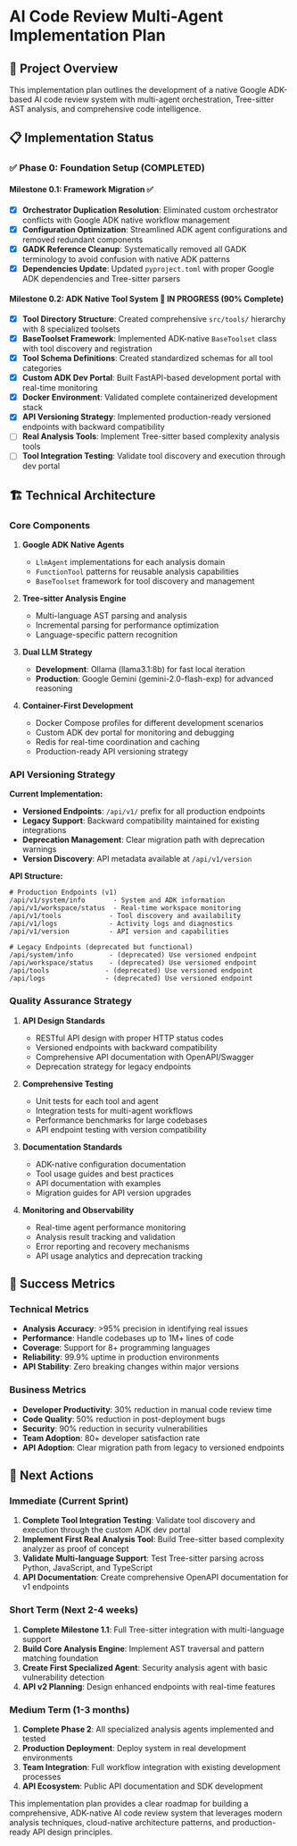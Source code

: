 # AI Code Review Multi-Agent Implementation Plan

## 🎯 Project Overview

This implementation plan outlines the development of a native Google ADK-based AI code review system with multi-agent orchestration, Tree-sitter AST analysis, and comprehensive code intelligence.

## 📋 Implementation Status

### ✅ Phase 0: Foundation Setup (COMPLETED)

#### Milestone 0.1: Framework Migration ✅
- [x] **Orchestrator Duplication Resolution**: Eliminated custom orchestrator conflicts with Google ADK native workflow management
- [x] **Configuration Optimization**: Streamlined ADK agent configurations and removed redundant components  
- [x] **GADK Reference Cleanup**: Systematically removed all GADK terminology to avoid confusion with native ADK patterns
- [x] **Dependencies Update**: Updated `pyproject.toml` with proper Google ADK dependencies and Tree-sitter parsers

#### Milestone 0.2: ADK Native Tool System 🔄 IN PROGRESS (90% Complete)
- [x] **Tool Directory Structure**: Created comprehensive `src/tools/` hierarchy with 8 specialized toolsets
- [x] **BaseToolset Framework**: Implemented ADK-native `BaseToolset` class with tool discovery and registration
- [x] **Tool Schema Definitions**: Created standardized schemas for all tool categories
- [x] **Custom ADK Dev Portal**: Built FastAPI-based development portal with real-time monitoring
- [x] **Docker Environment**: Validated complete containerized development stack
- [x] **API Versioning Strategy**: Implemented production-ready versioned endpoints with backward compatibility
- [ ] **Real Analysis Tools**: Implement Tree-sitter based complexity analysis tools
- [ ] **Tool Integration Testing**: Validate tool discovery and execution through dev portal

## 🏗️ Technical Architecture

### Core Components

1. **Google ADK Native Agents**
   - `LlmAgent` implementations for each analysis domain
   - `FunctionTool` patterns for reusable analysis capabilities
   - `BaseToolset` framework for tool discovery and management

2. **Tree-sitter Analysis Engine**
   - Multi-language AST parsing and analysis
   - Incremental parsing for performance optimization
   - Language-specific pattern recognition

3. **Dual LLM Strategy**
   - **Development**: Ollama (llama3.1:8b) for fast local iteration
   - **Production**: Google Gemini (gemini-2.0-flash-exp) for advanced reasoning

4. **Container-First Development**
   - Docker Compose profiles for different development scenarios
   - Custom ADK dev portal for monitoring and debugging
   - Redis for real-time coordination and caching
   - Production-ready API versioning strategy

### API Versioning Strategy

**Current Implementation:**
- **Versioned Endpoints**: `/api/v1/` prefix for all production endpoints
- **Legacy Support**: Backward compatibility maintained for existing integrations
- **Deprecation Management**: Clear migration path with deprecation warnings
- **Version Discovery**: API metadata available at `/api/v1/version`

**API Structure:**
```
# Production Endpoints (v1)
/api/v1/system/info       - System and ADK information
/api/v1/workspace/status  - Real-time workspace monitoring
/api/v1/tools            - Tool discovery and availability
/api/v1/logs             - Activity logs and diagnostics
/api/v1/version          - API version and capabilities

# Legacy Endpoints (deprecated but functional)
/api/system/info         - (deprecated) Use versioned endpoint
/api/workspace/status    - (deprecated) Use versioned endpoint  
/api/tools              - (deprecated) Use versioned endpoint
/api/logs               - (deprecated) Use versioned endpoint
```

### Quality Assurance Strategy

1. **API Design Standards**
   - RESTful API design with proper HTTP status codes
   - Versioned endpoints with backward compatibility  
   - Comprehensive API documentation with OpenAPI/Swagger
   - Deprecation strategy for legacy endpoints

2. **Comprehensive Testing**
   - Unit tests for each tool and agent
   - Integration tests for multi-agent workflows
   - Performance benchmarks for large codebases
   - API endpoint testing with version compatibility

3. **Documentation Standards**
   - ADK-native configuration documentation
   - Tool usage guides and best practices
   - API documentation with examples
   - Migration guides for API version upgrades

4. **Monitoring and Observability**
   - Real-time agent performance monitoring
   - Analysis result tracking and validation
   - Error reporting and recovery mechanisms
   - API usage analytics and deprecation tracking

## 🎯 Success Metrics

### Technical Metrics
- **Analysis Accuracy**: >95% precision in identifying real issues
- **Performance**: Handle codebases up to 1M+ lines of code
- **Coverage**: Support for 8+ programming languages
- **Reliability**: 99.9% uptime in production environments
- **API Stability**: Zero breaking changes within major versions

### Business Metrics  
- **Developer Productivity**: 30% reduction in manual code review time
- **Code Quality**: 50% reduction in post-deployment bugs
- **Security**: 90% reduction in security vulnerabilities
- **Team Adoption**: 80+ developer satisfaction rate
- **API Adoption**: Clear migration path from legacy to versioned endpoints

## 🚀 Next Actions

### Immediate (Current Sprint)
1. **Complete Tool Integration Testing**: Validate tool discovery and execution through the custom ADK dev portal
2. **Implement First Real Analysis Tool**: Build Tree-sitter based complexity analyzer as proof of concept
3. **Validate Multi-language Support**: Test Tree-sitter parsing across Python, JavaScript, and TypeScript
4. **API Documentation**: Create comprehensive OpenAPI documentation for v1 endpoints

### Short Term (Next 2-4 weeks)
1. **Complete Milestone 1.1**: Full Tree-sitter integration with multi-language support
2. **Build Core Analysis Engine**: Implement AST traversal and pattern matching foundation
3. **Create First Specialized Agent**: Security analysis agent with basic vulnerability detection
4. **API v2 Planning**: Design enhanced endpoints with real-time features

### Medium Term (1-3 months)
1. **Complete Phase 2**: All specialized analysis agents implemented and tested
2. **Production Deployment**: Deploy system in real development environments
3. **Team Integration**: Full workflow integration with existing development processes
4. **API Ecosystem**: Public API documentation and SDK development

This implementation plan provides a clear roadmap for building a comprehensive, ADK-native AI code review system that leverages modern analysis techniques, cloud-native architecture patterns, and production-ready API design principles.